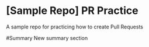 # [Sample Repo] PR Practice
A sample repo for practicing how to create Pull Requests

#Summary
New summary section
